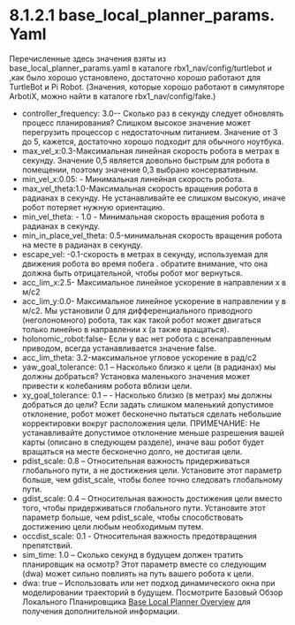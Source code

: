 # 8.1.2.1 base\_local\_planner\_params. Yaml

Перечисленные здесь значения взяты из base\_local\_planner\_params.yaml в каталоге rbx1\_nav/config/turtlebot и ,как было хорошо установлено, достаточно хорошо работают  для TurtleBot и Pi Robot. \(Значения, которые хорошо работают в симуляторе ArbotiX, можно найти в каталоге rbx1\_nav/config/fake.\)

*  controller\_frequency: 3.0-- Сколько раз в секунду следует обновлять процесс планирования? Слишком высокое значение может перегрузить процессор с недостаточным питанием. Значение от 3 до 5, кажется, достаточно хорошо подходит для обычного ноутбука.
* max\_vel\_x:0.3-Максимальная линейная скорость робота в метрах в секунду. Значение 0,5 является довольно быстрым для робота в помещении, поэтому значение 0,3 выбрано консервативным.
* min\_vel\_x:0.05: - Минимальная линейная скорость робота.
*  max\_vel\_theta:1.0-Максимальная скорость вращения робота в радианах в секунду. Не устанавливайте ее слишком высокую, иначе робот потеряет нужную ориентацию.      
* min\_vel\_theta: - 1.0 - Минимальная скорость вращения робота в радианах в секунду.
*  min\_in\_place\_vel\_theta: 0.5-минимальная скорость вращения робота на месте в радианах в секунду.
* escape\_vel: -0.1-скорость в метрах в секунду, используемая для движения робота во время побега  . обратите внимание, что она должна быть отрицательной, чтобы робот мог вернуться.
*  acc\_lim\_x:2.5- Максимальное линейное ускорение в направлении x в м/с2
* acc\_lim\_y:0.0- Максимальное линейное ускорение в направлении y в м/с2. Мы установили 0 для дифференциального приводного \(неголономного\) робота, так как такой робот может двигаться только линейно в направлении x \(а также вращаться\).
* holonomic\_robot:false- Если у вас нет робота с всенаправленным приводом, всегда устанавливается значение false.
* acc\_lim\_theta: 3.2-максимальное угловое ускорение в рад/с2
* yaw\_goal\_tolerance: 0.1 – Насколько близко к цели  \(в радианах\) мы должны добраться? Установка маленького значения может привести к колебаниям робота вблизи цели.
* xy\_goal\_tolerance: 0.1 – - Насколько близко \(в метрах\) мы должны добраться до цели? Если задать слишком маленький допустимое отклонение, робот может бесконечно пытаться сделать небольшие корректировки вокруг расположения цели. ПРИМЕЧАНИЕ: Не устанавливайте допустимое отклонение меньше разрешения вашей карты \(описано в следующем разделе\), иначе ваш робот будет вращаться на месте бесконечно долго, не достигая цели.
*  pdist\_scale: 0.8 – Относительная важность придерживаться глобального пути, а не достижения цели. Установите этот параметр больше, чем gdist\_scale, чтобы более точно следовать глобальному пути.
*  gdist\_scale: 0.4 – Относительная важность достижения цели вместо того, чтобы придерживаться глобального пути. Установите этот параметр больше, чем pdist\_scale, чтобы способствовать достижению цели любым необходимым путем.
* occdist\_scale: 0.1 - Относительная важность предотвращения препятствий.
*  sim\_time: 1.0 – Сколько секунд в будущем должен тратить планировщик на осмотр? Этот параметр вместе со следующим \(dwa\) может сильно повлиять на путь вашего робота к цели.
* dwa: true – Использовать или нет подход динамического окна при моделировании траекторий в будущем. Посмотрите Базовый Обзор Локального Планировщика [Base Local Planner Overview](http://wiki.ros.org/base_local_planner#Overview) для получения дополнительной информации.  


